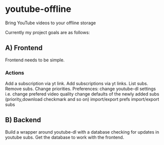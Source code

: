 # youtube-offline

Bring YouTube videos to your offline storage

Currently my project goals are as follows:

## A) Frontend

Frontend needs to be simple.

### Actions

Add a subscription via yt link.
Add subscriptions via yt links.
List subs.
Remove subs.
Change priorities.
Preferences:
change youtube-dl settings i.e. change prefered video quality
change defaults of the newly added subs (priority,download checkmark and so on)
import/export prefs
import/export subs

## B) Backend

Build a wrapper around youtube-dl with a database checking for updates in youtube subs.
Get the database to work with the frontend.
